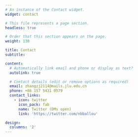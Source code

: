 ```yaml
---
# An instance of the Contact widget.
widget: contact

# This file represents a page section.
headless: true

# Order that this section appears on the page.
weight: 130

title: Contact
subtitle:

content:
  # Automatically link email and phone or display as text?
  autolink: true

  # Contact details (edit or remove options as required)
  email: zhangzj2114@mails.jlu.edu.cn
  phone: +86 157 5431 0579
  contact_links:
    - icon: twitter
      icon_pack: fab
      name: Twitter (DMs open)
      link: 'https://twitter.com/nbballou'

design:
  columns: '2'
---
```


<!-- ---
widget: contact
widget_id: Contact
headless: true
weight: 140
title: Contact
subtitle: null
content:
  form:
    provider: netlify
    netlify:
      captcha: false
---

 -->
